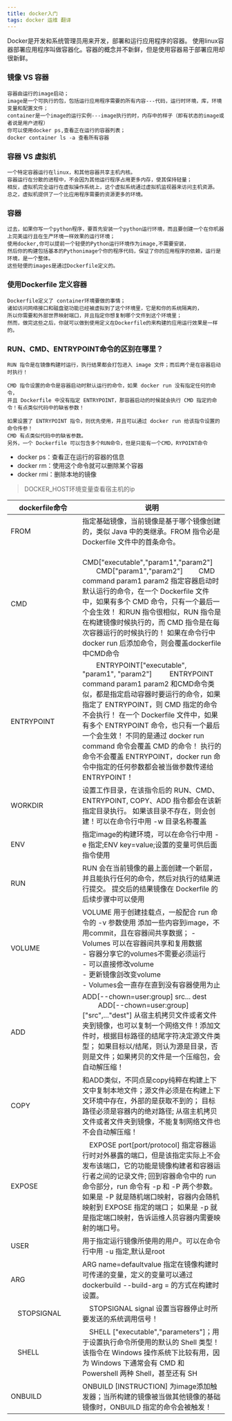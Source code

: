 ```yaml
---
title: docker入门
tags: docker 运维 翻译
---
```

  Docker是开发和系统管理员用来开发，部署和运行应用程序的容器。
  使用linux容器部署应用程序叫做容器化。容器的概念并不新鲜，但是使用容器易于部署应用却很新鲜。
### 镜像 VS 容器
```
容器由运行的image启动； 
image是一个可执行的包，包括运行应用程序需要的所有内容---代码，运行时环境，库，环境变量和配置文件；
container是一个image的运行实例---image执行的时，内存中的样子（即有状态的image或者说是用户进程）
你可以使用docker ps,查看正在运行的容器列表；
docker container ls -a 查看所有容器
```   
### 容器 VS 虚拟机
```
一个特定容器运行在linux，和其他容器共享主机内核。
容器运行在分散的进程中，不会因为其他运行程序占用更多内存，使其保持轻量；
相反，虚拟机完全运行在虚拟操作系统上，这个虚拟系统通过虚拟机监视器来访问主机资源。
总之，虚拟机提供了一个比应用程序需要的资源更多的环境。      
```
### 容器
```
过去，如果你写一个python程序，要首先安装一个python运行环境，而且要创建一个在你机器上完美运行且在生产环境一样效果的运行环境；
使用docker,你可以提前一个轻便的Python运行环境作为image,不需要安装，
然后你的构建包括基本的Pythonimage个你的程序代码，保证了你的应用程序的依赖，运行是环境，是一个整体。
这些轻便的images是通过Dockerfile定义的。
```
### 使用Dockerfile 定义容器
```
Dockerfile定义了 container环境要做的事情；
诸如访问网络接口和磁盘驱功能已经被虚拟到了这个环境里，它是和你的系统隔离的，
所以你需要和外部世界映射端口，并且指定你想复制哪个文件到这个环境里；
然而，做完这些之后，你就可以做到使用定义在Dockerfile的来构建的应用运行效果是一样的。
```
### RUN、CMD、ENTRYPOINT命令的区别在哪里？
```
RUN 指令是在镜像构建时运行，执行结果都会打包进入 image 文件；而后两个是在容器启动时执行！

CMD 指令设置的命令是容器启动时默认运行的命令，如果 docker run 没有指定任何的命令，
并且 Dockerfile 中没有指定 ENTRYPOINT，那容器启动的时候就会执行 CMD 指定的命令！有点类似代码中的缺省参数！

如果设置了 ENTRYPOINT 指令，则优先使用，并且可以通过 docker run 给该指令设置的命令传参！
CMD 有点类似代码中的缺省参数。
另外，一个 Dockerfile 可以包含多个RUN命令，但是只能有一个CMD，RYPOINT命令
```  
- docker ps：查看正在运行的容器的信息
- docker rm：使用这个命令就可以删除某个容器
- docker rmi：删除本地的镜像
> DOCKER_HOST环境变量查看宿主机的ip

<table>
  <thead>
    <tr>
      <th width="150px">dockerfile命令</th>
      <th>说明</th>
    </tr>
  </thead>
  <tbody>
      <tr>
          <td>FROM</td>
          <td>指定基础镜像，当前镜像是基于哪个镜像创建的，类似 Java 中的类继承。FROM 指令必是 Dockerfile 文件中的首条命令。
          </td>            
      </tr>
      <tr>
          <td>CMD</td>
          <td>
            CMD["executable","param1","param2"]
            CMD["param1","param2"]
            CMD command param1 param2
            指定容器启动时默认运行的命令，在一个 Dockerfile 文件中，如果有多个 CMD 命令，只有一个最后一个会生效！
            和RUN 指令很相似，RUN 指令是在构建镜像时候执行的，而 CMD 指令是在每次容器运行的时候执行的！
            如果在命令行中docker run 后添加命令，则会覆盖dockerfile中CMD命令
          </td>            
      </tr>
      <tr>
          <td>ENTRYPOINT</td>
          <td>
            ENTRYPOINT["executable", "param1", "param2"]
            ENTRYPOINT command param1 param2
          和CMD命令类似，都是指定启动容器时要运行的命令，如果指定了 ENTRYPOINT，则 CMD 指定的命令不会执行！
          在一个 Dockerfile 文件中，如果有多个 ENTRYPOINT 命令，也只有一个最后一个会生效！
          不同的是通过 docker run command 命令会覆盖 CMD 的命令！
          执行的命令不会覆盖 ENTRYPOINT，docker run 命令中指定的任何参数都会被当做参数传递给 ENTRYPOINT！
          </td>         
      </tr>
      <tr>
          <td>WORKDIR</td>
          <td>设置工作目录，在该指令后的 RUN、CMD、ENTRYPOINT, COPY、ADD 指令都会在该新指定目录执行。
          如果该目录不存在，则会创建！可以在命令行中用 -w 目录名称覆盖</td>
      </tr>
      <tr>
        <td>ENV</td>
        <td>指定image的构建环境，可以在命令行中用 -e 指定;ENV key=value;设置的变量可供后面指令使用</td>
      </tr>
      <tr>
       <td>RUN</td>
      <td>RUN 会在当前镜像的最上面创建一个新层，并且能执行任何的命令，然后对执行的结果进行提交。
      提交后的结果镜像在 Dockerfile 的后续步骤中可以使用</td>
      </tr>
      <tr>
        <td>VOLUME</td>
        <td>
            VOLUME 用于创建挂载点，一般配合 run 命令的 -v 参数使用
            添加一些内容到image，不用commit，且在容器间共享数据；
            -  Volumes 可以在容器间共享和复用数据<br/>
            -  容器分享它的volumes不需要必须运行<br/>
            -  可以直接修改volume<br/>
            -  更新镜像刽改变volume <br/>
            -  Volumes会一直存在直到没有容器使用为止
          </td>
      </tr>
      <tr>
        <td>ADD</td>
        <td>
        ADD[--chown=user:group] src... dest
        ADD[--chown=user:group] ["src",..."dest"]
        从宿主机拷贝文件或者文件夹到镜像，也可以复制一个网络文件！添加文件时，根据目标路径的结尾字符决定源文件类型；
        如果目标以/结尾，则认为源是目录，否则是文件；如果拷贝的文件是一个压缩包，会自动解压缩！
        </td>
      </tr>
      <tr>
        <td>COPY</td>
        <td>和ADD类似，不同点是copy纯粹在构建上下文中复制本地文件；源文件必须是在构建上下文环境中存在，外部的是获取不到的；
            目标路径必须是容器内的绝对路径;
            从宿主机拷贝文件或者文件夹到镜像，不能复制网络文件也不会自动解压缩！
        </td>
      </tr>
      <tr>
        <td>EXPOSE</td>
        <td>
         EXPOSE port[port/protocol]
         指定容器运行时对外暴露的端口，但是该指定实际上不会发布该端口，它的功能是镜像构建者和容器运行者之间的记录文件;
         回到容器命令中的 run 命令部分，run 命令有 -p 和 -P 两个参数。
         如果是 -P 就是随机端口映射，容器内会随机映射到 EXPOSE 指定的端口；
         如果是 -p 就是指定端口映射，告诉运维人员容器内需要映射的端口号。
         </td>
    </tr>
    <tr>
        <td>USER</td>
        <td>用于指定运行镜像所使用的用户。可以在命令行中用 -u 指定,默认是root</td>
      </tr>
     <tr>
        <td>ARG</td>
        <td>
        ARG name=defaultvalue
        指定在镜像构建时可传递的变量，定义的变量可以通过 dockerbuild --build-arg = 的方式在构建时设置。
        </td>
      </tr>  
    <tr>
        <td> STOPSIGNAL</td>
        <td> STOPSIGNAL signal 设置当容器停止时所要发送的系统调用信号！</td>
      </tr>
 <tr>
        <td> SHELL</td>
        <td> SHELL ["executable","parameters"]；用于设置执行命令所使用的默认的 Shell 类型！
        该指令在 Windows 操作系统下比较有用，因为 Windows 下通常会有 CMD 和 Powershell 两种 Shell，甚至还有 SH</td>
      </tr>
  <tr>
        <td>ONBUILD</td>
        <td>
        ONBUILD [INSTRUCTION]
        为image添加触发器；当所构建的镜像被当做其他镜像的基础镜像时，ONBUILD 指定的命令会被触发！</td>
    </tr>
  </tbody>
</table>
